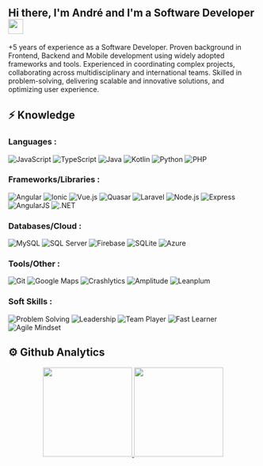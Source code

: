 ## Hi there, I'm André and I'm a Software Developer <img src="https://raw.githubusercontent.com/aemmadi/aemmadi/master/wave.gif" width="30px">

+5 years of experience as a Software Developer. Proven background in Frontend, Backend and Mobile development using widely adopted frameworks and tools. Experienced in coordinating complex projects, collaborating across multidisciplinary and international teams. Skilled in problem-solving, delivering scalable and innovative solutions, and optimizing user experience.


## ⚡ Knowledge

### Languages : 

![JavaScript](https://img.shields.io/badge/JavaScript-F7DF1E?style=for-the-badge&logo=javascript&logoColor=black)
![TypeScript](https://img.shields.io/badge/TypeScript-3178C6?style=for-the-badge&logo=typescript&logoColor=white)
![Java](https://img.shields.io/badge/Java-007396?style=for-the-badge&logo=java&logoColor=white)
![Kotlin](https://img.shields.io/badge/Kotlin-0095D5?style=for-the-badge&logo=kotlin&logoColor=white)
![Python](https://img.shields.io/badge/Python-3776AB?style=for-the-badge&logo=python&logoColor=white)
![PHP](https://img.shields.io/badge/PHP-777BB4?style=for-the-badge&logo=php&logoColor=white)

### Frameworks/Libraries :

![Angular](https://img.shields.io/badge/Angular-DD0031?style=for-the-badge&logo=angular&logoColor=white)
![Ionic](https://img.shields.io/badge/Ionic-3880FF?style=for-the-badge&logo=ionic&logoColor=white)
![Vue.js](https://img.shields.io/badge/Vue.js-4FC08D?style=for-the-badge&logo=vuedotjs&logoColor=white)
![Quasar](https://img.shields.io/badge/Quasar-1976D2?style=for-the-badge&logo=quasar&logoColor=white)
![Laravel](https://img.shields.io/badge/Laravel-FF2D20?style=for-the-badge&logo=laravel&logoColor=white)
![Node.js](https://img.shields.io/badge/Node.js-339933?style=for-the-badge&logo=node.js&logoColor=white)
![Express](https://img.shields.io/badge/Express-000000?style=for-the-badge&logo=express&logoColor=white)
![AngularJS](https://img.shields.io/badge/AngularJS-DD0031?style=for-the-badge&logo=angularjs&logoColor=white)
![.NET](https://img.shields.io/badge/.NET-512BD4?style=for-the-badge&logo=dotnet&logoColor=white)

### Databases/Cloud :

![MySQL](https://img.shields.io/badge/MySQL-4479A1?style=for-the-badge&logo=mysql&logoColor=white)
![SQL Server](https://img.shields.io/badge/SQL_Server-CC2927?style=for-the-badge&logo=microsoft-sql-server&logoColor=white)
![Firebase](https://img.shields.io/badge/Firebase-FFCA28?style=for-the-badge&logo=firebase&logoColor=black)
![SQLite](https://img.shields.io/badge/SQLite-003B57?style=for-the-badge&logo=sqlite&logoColor=white)
![Azure](https://img.shields.io/badge/Azure-0089D6?style=for-the-badge&logo=microsoft-azure&logoColor=white)

### Tools/Other :

![Git](https://img.shields.io/badge/Git-F05032?style=for-the-badge&logo=git&logoColor=white)
![Google Maps](https://img.shields.io/badge/Google_Services-4285F4?style=for-the-badge&logo=google-maps&logoColor=white)
![Crashlytics](https://img.shields.io/badge/Crashlytics-FF6F00?style=for-the-badge&logo=crashlytics&logoColor=white)
![Amplitude](https://img.shields.io/badge/Amplitude-FF3B30?style=for-the-badge&logo=amplitude&logoColor=white)
![Leanplum](https://img.shields.io/badge/Leanplum-3A3A3A?style=for-the-badge&logo=leanplum&logoColor=white)

### Soft Skills :

![Problem Solving](https://img.shields.io/badge/Problem_Solving-4CAF50?style=for-the-badge&logoColor=white)
![Leadership](https://img.shields.io/badge/Leadership-2196F3?style=for-the-badge&logoColor=white)
![Team Player](https://img.shields.io/badge/Team_Player-9C27B0?style=for-the-badge&logoColor=white)
![Fast Learner](https://img.shields.io/badge/Fast_Learner-FF9800?style=for-the-badge&logoColor=white)
![Agile Mindset](https://img.shields.io/badge/Agile_Mindset-00BCD4?style=for-the-badge&logoColor=white)


## ⚙️  Github Analytics

<p align="center">
<a href="https://github.com/ibarraandre98">
  <img height="180em" src="https://github-readme-stats-eight-theta.vercel.app/api?username=ibarraandre98&show_icons=true&theme=algolia&include_all_commits=true&count_private=true"/>
  <img height="180em" src="https://github-readme-stats-eight-theta.vercel.app/api/top-langs/?username=ibarraandre98&layout=compact&langs_count=8&theme=algolia"/>
</a>
</p>

<!--
**ibarraandre98/ibarraandre98** is a ✨ _special_ ✨ repository because its `README.md` (this file) appears on your GitHub profile.

Here are some ideas to get you started:

- 🔭 I’m currently working on ...
- 🌱 I’m currently learning ...
- 👯 I’m looking to collaborate on ...
- 🤔 I’m looking for help with ...
- 💬 Ask me about ...
- 📫 How to reach me: ...
- 😄 Pronouns: ...
- ⚡ Fun fact: ...
-->
